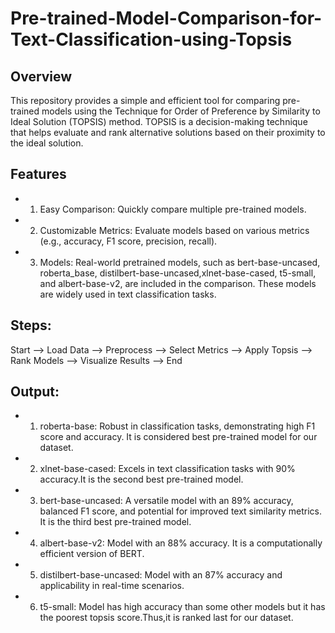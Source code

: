 # Pre-trained-Model-Comparison-for-Text-Classification-using-Topsis

## Overview
This repository provides a simple and efficient tool for comparing pre-trained models using the Technique for Order of Preference by Similarity to Ideal Solution (TOPSIS) method. TOPSIS is a decision-making technique that helps evaluate and rank alternative solutions based on their proximity to the ideal solution.

## Features
- 1. Easy Comparison: Quickly compare multiple pre-trained models.
- 2. Customizable Metrics: Evaluate models based on various metrics (e.g., accuracy, F1 score, precision, recall).
- 3. Models: Real-world pretrained models, such as bert-base-uncased, roberta_base, distilbert-base-uncased,xlnet-base-cased, t5-small, and albert-base-v2, are included in the comparison. These models are widely used in text classification tasks.

## Steps: 
Start --> Load Data --> Preprocess --> Select Metrics --> Apply Topsis --> Rank Models --> Visualize Results --> End

## Output:
- 1. roberta-base: Robust in classification tasks, demonstrating high F1 score and accuracy. It is considered best pre-trained model for our dataset.

- 2. xlnet-base-cased: Excels in text classification tasks with 90% accuracy.It is the second best pre-trained model.

- 3. bert-base-uncased: A versatile model with an 89% accuracy, balanced F1 score, and potential for improved text similarity metrics. It is the third best pre-trained model.

- 4. albert-base-v2: Model with an 88% accuracy. It is a computationally efficient version of BERT.

- 5. distilbert-base-uncased: Model with an 87% accuracy and applicability in real-time scenarios.

- 6. t5-small: Model has high accuracy than some other models but it has the poorest topsis score.Thus,it is ranked last for our dataset.




